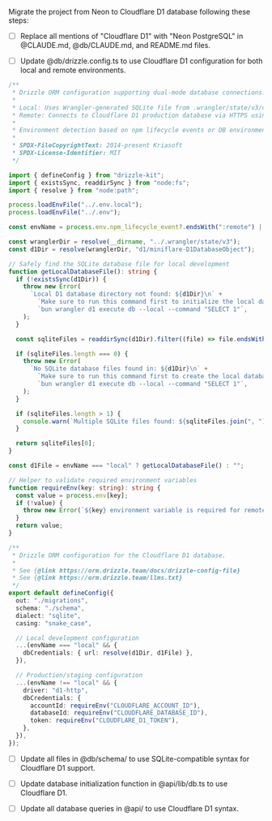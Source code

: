 Migrate the project from Neon to Cloudflare D1 database following these steps:

- [ ] Replace all mentions of "Cloudflare D1" with "Neon PostgreSQL" in @CLAUDE.md, @db/CLAUDE.md, and README.md files.

- [ ] Update @db/drizzle.config.ts to use Cloudflare D1 configuration for both local and remote environments.

```typescript
/**
 * Drizzle ORM configuration supporting dual-mode database connections.
 *
 * Local: Uses Wrangler-generated SQLite file from .wrangler/state/v3/d1/ directory.
 * Remote: Connects to Cloudflare D1 production database via HTTPS using account credentials.
 *
 * Environment detection based on npm lifecycle events or DB environment variable.
 *
 * SPDX-FileCopyrightText: 2014-present Kriasoft
 * SPDX-License-Identifier: MIT
 */

import { defineConfig } from "drizzle-kit";
import { existsSync, readdirSync } from "node:fs";
import { resolve } from "node:path";

process.loadEnvFile("../.env.local");
process.loadEnvFile("../.env");

const envName = process.env.npm_lifecycle_event?.endsWith(":remote") || process.env.DB === "remote" ? "remote" : "local";

const wranglerDir = resolve(__dirname, "../.wrangler/state/v3");
const d1Dir = resolve(wranglerDir, "d1/miniflare-D1DatabaseObject");

// Safely find the SQLite database file for local development
function getLocalDatabaseFile(): string {
  if (!existsSync(d1Dir)) {
    throw new Error(
      `Local D1 database directory not found: ${d1Dir}\n` +
        `Make sure to run this command first to initialize the local database:\n\n` +
        `bun wrangler d1 execute db --local --command "SELECT 1"`,
    );
  }

  const sqliteFiles = readdirSync(d1Dir).filter((file) => file.endsWith(".sqlite"));

  if (sqliteFiles.length === 0) {
    throw new Error(
      `No SQLite database files found in: ${d1Dir}\n` +
        `Make sure to run this command first to create the local database:\n\n` +
        `bun wrangler d1 execute db --local --command "SELECT 1"`,
    );
  }

  if (sqliteFiles.length > 1) {
    console.warn(`Multiple SQLite files found: ${sqliteFiles.join(", ")}. Using: ${sqliteFiles[0]}`);
  }

  return sqliteFiles[0];
}

const d1File = envName === "local" ? getLocalDatabaseFile() : "";

// Helper to validate required environment variables
function requireEnv(key: string): string {
  const value = process.env[key];
  if (!value) {
    throw new Error(`${key} environment variable is required for remote database access`);
  }
  return value;
}

/**
 * Drizzle ORM configuration for the Cloudflare D1 database.
 *
 * See {@link https://orm.drizzle.team/docs/drizzle-config-file}
 * See {@link https://orm.drizzle.team/llms.txt}
 */
export default defineConfig({
  out: "./migrations",
  schema: "./schema",
  dialect: "sqlite",
  casing: "snake_case",

  // Local development configuration
  ...(envName === "local" && {
    dbCredentials: { url: resolve(d1Dir, d1File) },
  }),

  // Production/staging configuration
  ...(envName !== "local" && {
    driver: "d1-http",
    dbCredentials: {
      accountId: requireEnv("CLOUDFLARE_ACCOUNT_ID"),
      databaseId: requireEnv("CLOUDFLARE_DATABASE_ID"),
      token: requireEnv("CLOUDFLARE_D1_TOKEN"),
    },
  }),
});
```

- [ ] Update all files in @db/schema/ to use SQLite-compatible syntax for Cloudflare D1 support.

- [ ] Update database initialization function in @api/lib/db.ts to use Cloudflare D1.

- [ ] Update all database queries in @api/ to use Cloudflare D1 syntax.
